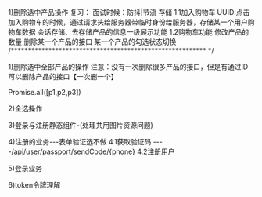 1)删除选中产品操作
复习：
面试时候：防抖|节流  存储
1.1加入购物车
UUID:点击加入购物车的时候，通过请求头给服务器带临时身份给服务器，存储某一个用户购物车数据
会话存储、去存储产品的信息一级展示功能
1.2购物车功能
修改产品的数量
删除某一个产品的接口
某一个产品的勾选状态切换
/********************************************************* */

1)删除选中全部产品的操作
注意：没有一次删除很多产品的接口，但是有通过ID可以删除产品的接口【一次删一个】

Promise.all([p1,p2,p3])



2)全选操作


3)登录与注册静态组件-(处理共用图片资源问题)

4)注册的业务---表单验证选不做
4.1获取验证码  ----/api/user/passport/sendCode/{phone}
4.2注册用户

5)登录业务


6)token令牌理解